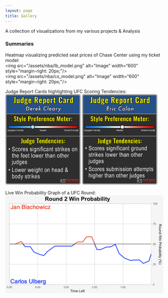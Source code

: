 ```yaml
---
layout: page
title: Gallery
---
```


A collection of visualizations from my various projects & Analysis

### Summaries
Heatmap visualizing predicted seat prices of Chase Center using my ticket model: &nbsp;<br>
<img src="/assets/nba/lb_model.png" alt="Image" width=“600" style="margin-right: 20px;"/> &nbsp;<br>
<img src="/assets/nba/cs_model.png" alt="Image" width=“600" style="margin-right: 20px;"/> &nbsp;<br>

Judge Report Cards highlighting UFC Scoring Tendencies: &nbsp;<br>
<img src="/assets/ufc/cleary_report_card.png" alt="Image" width="240"/>
<img src="/assets/ufc/colon_report_card.png" alt="Image" width="240"/> 

Live Win Probability Graph of a UFC Round: &nbsp;<br>
<img src="/assets/ufc/win_prob_graph.png" alt="Image" width="700"/>

